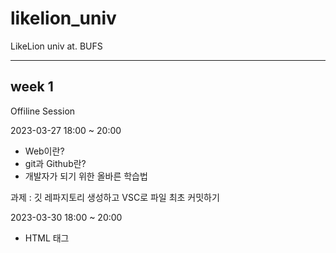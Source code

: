 # likelion_univ
LikeLion univ at. BUFS


---

## week 1 
Offiline Session 

2023-03-27 18:00 ~ 20:00
- Web이란? 
- git과 Github란? 
- 개발자가 되기 위한 올바른 학습법

과제 : 깃 레파지토리 생성하고 VSC로 파일 최초 커밋하기   

2023-03-30 18:00 ~ 20:00
- HTML 태그 

